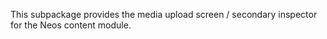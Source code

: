 This subpackage provides the media upload screen / secondary inspector for the Neos content module.
